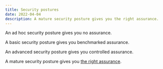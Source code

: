 ```yaml
---
title: Security postures
date: 2022-04-04
description: A mature security posture gives you the right assurance.
---
```


An ad hoc security posture gives you no assurance.

A basic security posture gives you benchmarked assurance. 

An advanced security posture gives you controlled assurance.

A mature security posture gives you [the right assurance](information-assurance).
